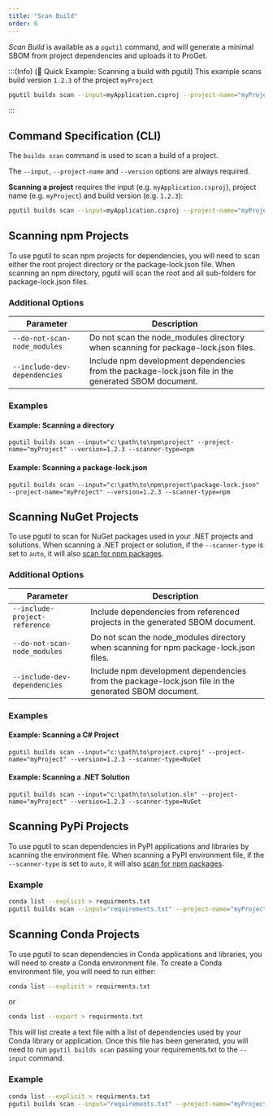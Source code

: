```yaml
---
title: "Scan Build"
order: 6
---
```


*Scan Build* is available as a `pgutil` command, and will generate a minimal SBOM from project dependencies and uploads it to ProGet.

:::(Info) (🚀 Quick Example: Scanning a build with pgutil)
This example scans build version `1.2.3` of the project `myProject`

```bash
pgutil builds scan --input=myApplication.csproj --project-name="myProject" --version=1.2.3
```
:::

## Command Specification (CLI)
The `builds scan` command is used to scan a build of a project.

The `--input`, `--project-name` and `--version` options are always required.

**Scanning a project** requires the input (e.g. `myApplication.csproj`), project name (e.g. `myProject`) and build version (e.g. `1.2.3`):

```bash
pgutil builds scan --input=myApplication.csproj --project-name="myProject" --version=1.2.3
```

## Scanning npm Projects
To use pgutil to scan npm projects for dependencies, you will need to scan either the root project directory or the package-lock.json file.  When scanning an npm directory, pgutil will scan the root and all sub-folders for package-lock.json files.  

### Additional Options

| Parameter | Description |
| --------- | ----------- |
| `--do-not-scan-node_modules` | Do not scan the node_modules directory when scanning for package-lock.json files. |
| `--include-dev-dependencies` | Include npm development dependencies from the package-lock.json file in the generated SBOM document. |

### Examples

#### Example: Scanning a directory
```
pgutil builds scan --input="c:\path\to\npm\project" --project-name="myProject" --version=1.2.3 --scanner-type=npm
```

#### Example: Scanning a package-lock.json
```
pgutil builds scan --input="c:\path\to\npm\project\package-lock.json" --project-name="myProject" --version=1.2.3 --scanner-type=npm
```

## Scanning NuGet Projects
To use pgutil to scan for NuGet packages used in your .NET projects and solutions.  When scanning a .NET project or solution, if the `--scanner-type` is set to `auto`, it will also [scan for npm packages](#scanning-npm-projects).

### Additional Options

| Parameter | Description |
| --------- | ----------- |
| `--include-project-reference` | Include dependencies from referenced projects in the generated SBOM document. |
| `--do-not-scan-node_modules` | Do not scan the node_modules directory when scanning for npm package-lock.json files. |
| `--include-dev-dependencies` | Include npm development dependencies from the package-lock.json file in the generated SBOM document. |

### Examples

#### Example: Scanning a C# Project
```
pgutil builds scan --input="c:\path\to\project.csproj" --project-name="myProject" --version=1.2.3 --scanner-type=NuGet
```

#### Example: Scanning a .NET Solution
```
pgutil builds scan --input="c:\path\to\solution.sln" --project-name="myProject" --version=1.2.3 --scanner-type=NuGet
```

## Scanning PyPi Projects
To use pgutil to scan dependencies in PyPI applications and libraries by scanning the environment file.  When scanning a PyPI environment file, if the `--scanner-type` is set to `auto`, it will also [scan for npm packages](#scanning-npm-projects).

### Example
```bash
conda list --explicit > requirments.txt
pgutil builds scan --input="requirements.txt" --project-name="myProject" --version=1.2.3
```

## Scanning Conda Projects
To use pgutil to scan dependencies in Conda applications and libraries, you will need to create a Conda environment file.  To create a Conda environment file, you will need to run either:

```bash
conda list --explicit > requirments.txt
```

or

```bash
conda list --export > requirments.txt
```

This will list create a text file with a list of dependencies used by your Conda library or application.  Once this file has been generated, you will need to run `pgutil builds scan` passing your requirements.txt to the `--input` command.  

### Example
```bash
conda list --explicit > requirments.txt
pgutil builds scan --input="requirements.txt" --project-name="myProject" --version=1.2.3 --scanner-type=Conda
```